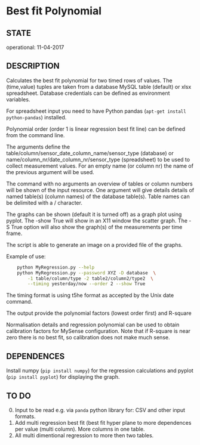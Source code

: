 # Best fit Polynomial
## STATE
operational: 11-04-2017
## DESCRIPTION
Calculates the best fit polynomial for two timed rows of values. The (time,value) tuples are taken from a database MySQL table (default) or xlsx spreadsheet. Database credentials can be defined as environment variables.

For spreadsheet input you need to have Python pandas (`apt-get install python-pandas`) installed.

Polynomial order (order 1 is linear regression best fit line) can be defined from the command line.

The arguments define the table/column/sensor_date_column_name/sensor_type (database) or name/column_nr/date_column_nr/sensor_type (spreadsheet) to be used to collect measurement values. For an empty name (or column nr)  the name of the previous argument will be used.

The command with no arguments an overview of tables or column numbers will be shown of the input resource. One argument will give details details of named table(s) (column names) of the database table(s). Table names can be delimited with a / character. 

The graphs can be shown (default it is turned off) as a graph plot using pyplot.
The -show True will show in an X11 window the scatter graph. The -S True option will also show the graph(s) of the measurements per time frame.

The script is able to generate an image on a provided file of the graphs.

Example of use:
```bash
    python MyRegression.py --help
    python MyRegression.py --password XYZ -D database  \
        -1 table/column/type -2 table2/column2/type2  \
        --timing yesterday/now --order 2 --show True
```
The timing format is using t5he format as accepted by the Unix date command.

The output provide the polynomial factors (lowest order first) and R-square

Normalisation details and regression polynomial can be used to obtain calibration factors for MySense configuration. Note that if R-square is near zero there is no best fit, so calibration does not make much sense.
## DEPENDENCES
Install numpy (`pip install numpy`) for the regression calculations and pyplot (`pip install pyplot`) for displaying the graph.
## TO DO
0. Input to be read e.g. via `panda` python library for: CSV and other input formats.
1. Add multi regression best fit (best fit hyper plane to more dependences per value (multi column). More columns in one table.
2. All multi dimentional regression to more then two tables.

